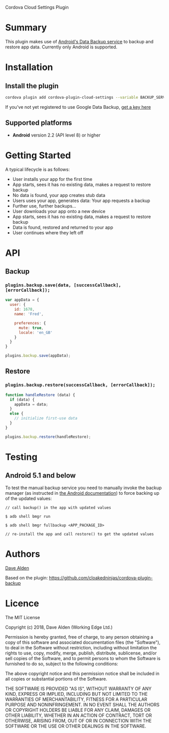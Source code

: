 Cordova Cloud Settings Plugin

# Summary

This plugin makes use of [Android's Data Backup service](http://developer.android.com/guide/topics/data/backup.html) to backup and restore app data. Currently only Android is supported.

# Installation

## Install the plugin

```sh
cordova plugin add cordova-plugin-cloud-settings --variable BACKUP_SERVICE_KEY="<API_KEY>"
```

If you've not yet registered to use Google Data Backup, [get a key here](https://developer.android.com/google/backup/signup.html?csw=1)

## Supported platforms

 - **Android** version 2.2 (API level 8) or higher

# Getting Started

A typical lifecycle is as follows:
 - User installs your app for the first time
 - App starts, sees it has no existing data, makes a request to restore backup
 - No data is found, your app creates stub data
 - Users uses your app, generates data: Your app requests a backup
 - Further use, further backups...
 - User downloads your app onto a new device
 - App starts, sees it has no existing data, makes a request to restore backup
 - Data is found, restored and returned to your app
 - User continues where they left off

# API

## Backup

### `plugins.backup.save(data, [successCallback], [errorCallback]);`

```javascript
var appData = {
  user: {
    id: 1678,
    name: 'Fred',

    preferences: {
      mute: true,
      locale: 'en_GB'
    }
  }
}

plugins.backup.save(appData);
```

## Restore

### `plugins.backup.restore(successCallback, [errorCallback]);`

```javascript
function handleRestore (data) {
  if (data) {
    appData = data;
  }
  else {
    // initialize first-use data
  }
}

plugins.backup.restore(handleRestore);
```

# Testing

## Android 5.1 and below

To test the manual backup service you need to manually invoke the backup manager (as instructed in [the Android documentation](http://androiddoc.qiniudn.com/training/backup/autosyncapi.html#testing)) to force backing up of the updated values:

    // call backup() in the app with updated values

    $ adb shell bmgr run

    $ adb shell bmgr fullbackup <APP_PACKAGE_ID>

    // re-install the app and call restore() to get the updated values


# Authors

[Dave Alden](https://github.com/dpa99c)

Based on the plugin: https://github.com/cloakedninjas/cordova-plugin-backup

# Licence

The MIT License

Copyright (c) 2018, Dave Alden (Working Edge Ltd.)

Permission is hereby granted, free of charge, to any person obtaining a copy
of this software and associated documentation files (the "Software"), to deal
in the Software without restriction, including without limitation the rights
to use, copy, modify, merge, publish, distribute, sublicense, and/or sell
copies of the Software, and to permit persons to whom the Software is
furnished to do so, subject to the following conditions:

The above copyright notice and this permission notice shall be included in
all copies or substantial portions of the Software.

THE SOFTWARE IS PROVIDED "AS IS", WITHOUT WARRANTY OF ANY KIND, EXPRESS OR
IMPLIED, INCLUDING BUT NOT LIMITED TO THE WARRANTIES OF MERCHANTABILITY,
FITNESS FOR A PARTICULAR PURPOSE AND NONINFRINGEMENT. IN NO EVENT SHALL THE
AUTHORS OR COPYRIGHT HOLDERS BE LIABLE FOR ANY CLAIM, DAMAGES OR OTHER
LIABILITY, WHETHER IN AN ACTION OF CONTRACT, TORT OR OTHERWISE, ARISING FROM,
OUT OF OR IN CONNECTION WITH THE SOFTWARE OR THE USE OR OTHER DEALINGS IN
THE SOFTWARE.
